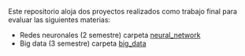 Este repositorio aloja dos proyectos realizados como trabajo final para evaluar las siguientes materias: 
- Redes neuronales (2 semestre) carpeta [neural_network](https://github.com/mitsiu-carreno/ML_landsat_denue_ucags/tree/main/neural_network)
- Big data (3 semestre) carpeta [big_data](https://github.com/mitsiu-carreno/ML_landsat_denue_ucags/tree/main/big_data)

